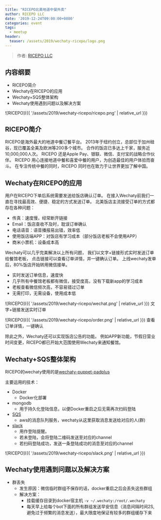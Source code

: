 ```yaml
---
title: "RICEPO北美地道中餐外卖"
author: RICEPO LLC
date: '2019-12-24T09:00:00+0800'
categories: event
tags:
  - meetup
header:
  teaser: /assets/2019/wechaty-ricepo/logo.png
---
```


> 作者: [RICEPO LLC](https://github.com/ricepo)

## 内容纲要

* RICEPO简介
* Wechaty在RICEPO的应用
* Wechaty+SQS整体架构
* Wechaty使用遇到问题以及解决方案

<!--more-->

![RICEPO]({{ '/assets/2019/wechaty-ricepo/ricepo.png' | relative_url }})

## RICEPO简介
RICEPO​是海外最大的地道中餐订餐平台。
2013年于纽约创立，总部位于加州硅谷，现已覆盖全美及欧洲等200多个城市。
合作的饭店已多达上千家，服务近10,000,000人次。
RICEPO ​​​​还是Apple Pay、银联、微信、支付宝的战略合作伙伴。
RICEPO 用心连接地道中餐和喜爱中餐的用户，为创造最佳的用户体验而奋斗。
在专注传统中餐的同时，RICEPO 同时也在致力于让世界更加了解中国。


## Wechaty在RICEPO的应用
用户在RICEPO下单后系统需要发送给饭店确认订单。
在接入Wechaty前我们一直在寻找最高效、便捷、稳定的方式发送订单。
北美饭店主流接受订单的方式都存在各种问题：
* 传真：速度慢，经常断开链接
* Email：饭店查收不及时，耽误订单确认
* 电话语音：语音播报易出错，效率低
* 使用饭店端APP：对饭店有学习成本（部分饭店老板不会使用APP）
* 商米小票机：设备成本高

Wechaty可以几乎完美解决以上所有问题，
我们以文字+链接形式实时发送订单给餐馆老板，
点击链接可以查看订单详情，并一键确认订单。
上线wechaty发单后，80%饭店开始转用微信接单。
* 实时发送订单信息，速度快
* 几乎所有中餐馆老板都有微信，接受度高，没有下载新app的学习成本
* 老板查看微信频次高，不容易错过订单
* 无需打印，无需设备，使用成本低

![RICEPO]({{ '/assets/2019/wechaty-ricepo/wechat.png' | relative_url }})
文字+链接发送实时订单

![RICEPO]({{ '/assets/2019/wechaty-ricepo/order.png' | relative_url }})
查看订单详情，一键确认

除此之外，Wechaty还可以实现饭店公告的功能。
例如APP新功能，节假日营业时间变更，RICEPO都已开始大范围使用Wechaty来通知餐馆。




## Wechaty+SQS整体架构

RICEPO的wechaty使用的是[wechaty-puppet-padplus](https://github.com/botorange/wechaty-puppet-padplus)

主要运用的技术：
* Docker
  * Docker化部署
* mongodb
  * 用于持久化登陆信息，以便Docker重启之后无需再次扫码登陆
* [SQS](https://aws.amazon.com/sqs/)
  * aws的消息队列服务，wechaty从这里获取消息发送给对应的人(群)
* [slack](https://slack.com/)
  * 用作登陆提醒。
  * 若未登陆，会将登陆二维码发送至对应的channel
  * 若扫码登陆成功，发送一条登陆成功的消息至对应的channel
  
![RICEPO]({{ '/assets/2019/wechaty-ricepo/slack.png' | relative_url }})

## Wechaty使用遇到问题以及解决方案

* 群丢失
  * 发生原因：微信临时群组不保存的话，docker重启之后会丢失这些群组
  * 解决方案： 
    * 挂载缓存目录到docker宿主机 `-v ~/.wechaty:/root/.wechaty`
    * 每天早上给每个bot下面的所有群组发送早安信息（消息间隔时间2S,避免过于频繁的消息发送），最大限度地保证有较多的群组缓存下来

